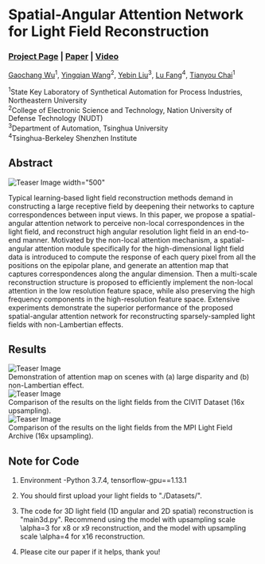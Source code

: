 # Spatial-Angular Attention Network for Light Field Reconstruction
### [Project Page](https://gaochangwu.github.io/SAAN/SAA-Net.html) | [Paper](https://arxiv.org/pdf/2007.02252) | [Video](https://www.bilibili.com/video/BV1VK411H7Z1/)

[Gaochang Wu](https://gaochangwu.github.io/)<sup>1</sup>,
[Yingqian Wang](https://yingqianwang.github.io/)<sup>2</sup>,
[Yebin Liu](http://www.liuyebin.com/)<sup>3</sup>,
[Lu Fang](http://luvision.net/)<sup>4</sup>,
[Tianyou Chai](http://www.sapi.neu.edu.cn/)<sup>1</sup><br>

<sup>1</sup>State Key Laboratory of Synthetical Automation for Process Industries, Northeastern University <br> 
<sup>2</sup>College of Electronic Science and Technology, Nation University of Defense Technology (NUDT) <br> 
<sup>3</sup>Department of Automation, Tsinghua University <br>
<sup>4</sup>Tsinghua-Berkeley Shenzhen Institute <br>

## Abstract
![Teaser Image width="500"](https://gaochangwu.github.io/image/SAAN.jpg)

Typical learning-based light field reconstruction methods demand in constructing a large receptive field by deepening their networks to capture correspondences between input views. In this paper, we propose a spatial-angular attention network to perceive non-local correspondences in the light field, and reconstruct high angular resolution light field in an end-to-end manner. Motivated by the non-local attention mechanism, a spatial-angular attention module specifically for the high-dimensional light field data is introduced to compute the response of each query pixel from all the positions on the epipolar plane, and generate an attention map that captures correspondences along the angular dimension. Then a multi-scale reconstruction structure is proposed to efficiently implement the non-local attention in the low resolution feature space, while also preserving the high frequency components in the high-resolution feature space. Extensive experiments demonstrate the superior performance of the proposed spatial-angular attention network for reconstructing sparsely-sampled light fields with non-Lambertian effects.

## Results
![Teaser Image](https://gaochangwu.github.io/SAAN/assets/results_large1.png) <br>
Demonstration of attention map on scenes with (a) large disparity and (b) non-Lambertian effect. <br>
![Teaser Image](https://gaochangwu.github.io/SAAN/assets/results_large2.png) <br>
Comparison of the results on the light fields from the CIVIT Dataset (16x upsampling). <br>
![Teaser Image](https://gaochangwu.github.io/SAAN/assets/results_large3.png) <br>
Comparison of the results on the light fields from the MPI Light Field Archive (16x upsampling). <br>


## Note for Code
1. Environment -Python 3.7.4, tensorflow-gpu==1.13.1 <br>

2. You should first upload your light fields to "./Datasets/". <br>

3. The code for 3D light field (1D angular and 2D spatial) reconstruction is "main3d.py". Recommend using the model with upsampling scale \alpha=3 for x8 or x9 reconstruction, and the model with upsampling scale \alpha=4 for x16 reconstruction. <br>

4. Please cite our paper if it helps, thank you! <br>

